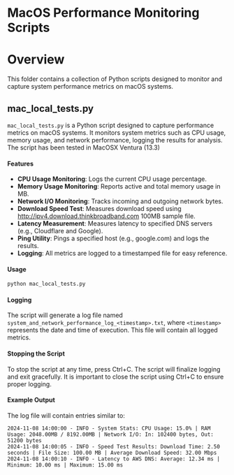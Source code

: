 # MacOS Performance Monitoring Scripts
# Overview
This folder contains a collection of Python scripts designed to monitor and capture system performance metrics on macOS systems. 


## mac_local_tests.py
`mac_local_tests.py` is a Python script designed to capture performance metrics on macOS systems. It monitors system metrics such as CPU usage, memory usage, and network performance, logging the results for analysis. The script has been tested in MacOSX Ventura (13.3)

#### Features

- **CPU Usage Monitoring**: Logs the current CPU usage percentage.
- **Memory Usage Monitoring**: Reports active and total memory usage in MB.
- **Network I/O Monitoring**: Tracks incoming and outgoing network bytes.
- **Download Speed Test**: Measures download speed using http://ipv4.download.thinkbroadband.com 100MB sample file.
- **Latency Measurement**: Measures latency to specified DNS servers (e.g., Cloudflare and Google).
- **Ping Utility**: Pings a specified host (e.g., google.com) and logs the results.
- **Logging**: All metrics are logged to a timestamped file for easy reference.

#### Usage


```bash
python mac_local_tests.py
```

#### Logging
The script will generate a log file named `system_and_network_performance_log_<timestamp>.txt`, where `<timestamp>` represents the date and time of execution. This file will contain all logged metrics.

#### Stopping the Script
To stop the script at any time, press Ctrl+C. The script will finalize logging and exit gracefully. It is important to close the script using Ctrl+C to ensure proper logging.


#### Example Output
The log file will contain entries similar to:

```
2024-11-08 14:00:00 - INFO - System Stats: CPU Usage: 15.0% | RAM Usage: 2048.00MB / 8192.00MB | Network I/O: In: 102400 bytes, Out: 51200 bytes
2024-11-08 14:00:05 - INFO - Speed Test Results: Download Time: 2.50 seconds | File Size: 100.00 MB | Average Download Speed: 32.00 Mbps
2024-11-08 14:00:10 - INFO - Latency to AWS DNS: Average: 12.34 ms | Minimum: 10.00 ms | Maximum: 15.00 ms
```